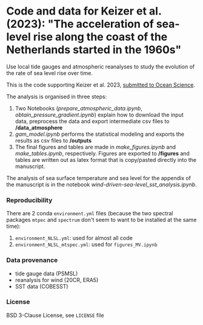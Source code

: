 # Code and data for Keizer et al. (2023): "The acceleration of sea-level rise along the coast of the Netherlands started in the 1960s"
Use local tide gauges and atmospheric reanalyses to study the evolution of the rate of sea level rise over time.

This is the code supporting Keizer et al. 2023, [submitted to Ocean Science](https://egusphere.copernicus.org/preprints/2022/egusphere-2022-935/).

The analysis is organised in three steps:
1. Two Notebooks (*prepare_atmospheric_data.ipynb*, *obtain_pressure_gradient.ipynb*) explain how to download the input data, preprocess the data and export intermediate csv files to **/data_atmosphere**
2. *gam_model.ipynb* performs the statistical modeling and exports the results as csv files to **/outputs**
3. The final figures and tables are made in *make_figures.ipynb* and *make_tables.ipynb*, respectively. Figures are exported to **/figures** and tables are written out as latex format that is copy/pasted directly into the manuscript.

The analysis of sea surface temperature and sea level for the appendix of the manuscript is in the notebook *wind-driven-sea-level_sst_analysis.ipynb*.

### Reproducibility
There are 2 conda `environment.yml` files (because the two spectral packages `mtpec` and `spectrum` don't seem to want to be installed at the same time):
1. `environment_NLSL.yml`: used for almost all code
2. `environment_NLSL_mtspec.yml`: used for `figures_MV.ipynb`

### Data provenance
- tide gauge data (PSMSL)
- reanalysis for wind (20CR, ERA5)
- SST data (COBESST)

### License
BSD 3-Clause License, see `LICENSE` file